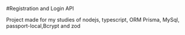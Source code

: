 #Registration and Login API

Project made for my studies of nodejs, typescript, ORM Prisma, MySql, passport-local,Bcrypt and zod
